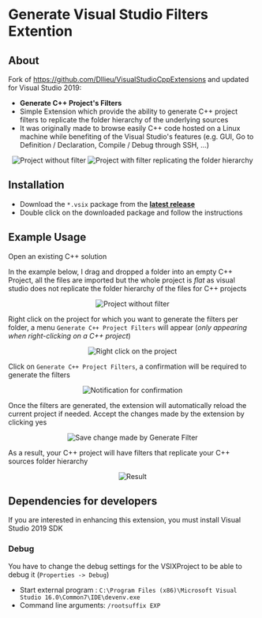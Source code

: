 # Generate Visual Studio Filters Extention

## About

Fork of https://github.com/Dllieu/VisualStudioCppExtensions and updated for Visual Studio 2019:
- **Generate C++ Project's Filters**
 - Simple Extension which provide the ability to generate C++ project filters to replicate the folder hierarchy of the underlying sources
 - It was originally made to browse easily C++ code hosted on a Linux machine while benefiting of the Visual Studio's features (e.g. GUI, Go to Definition / Declaration, Compile / Debug through SSH, ...)

<p align="center">
  <img src="images/usage_project_no_filter.png" alt="Project without filter"/>
  <img src="images/usage_project_generate_filter_result.png" alt="Project with filter replicating the folder hierarchy"/>
</p>

## Installation
- Download the ```*.vsix``` package from the **[latest release](https://github.com/BobbyAnguelov/GenerateFiltersExtension/releases/latest)**
- Double click on the downloaded package and follow the instructions

## Example Usage
Open an existing C++ solution

In the example below, I drag and dropped a folder into an empty C++ Project, all the files are imported but the whole project is *flat* as visual studio does not replicate the folder hierarchy of the files for C++ projects

<p align="center">
  <img src="images/usage_project_no_filter.png" alt="Project without filter"/>
</p>

Right click on the project for which you want to generate the filters per folder, a menu ```Generate C++ Project Filters``` will appear (*only appearing when right-clicking on a C++ project*)

<p align="center">
  <img src="images/usage_project_right_click.png" alt="Right click on the project"/>
</p>

Click on ```Generate C++ Project Filters```, a confirmation will be required to generate the filters

<p align="center">
  <img src="images/usage_project_generate_filter_confirmation.png" alt="Notification for confirmation"/>
</p>

Once the filters are generated, the extension will automatically reload the current project if needed. Accept the changes made by the extension by clicking yes

<p align="center">
  <img src="images/usage_project_generate_filter_save_change.png" alt="Save change made by Generate Filter"/>
</p>

As a result, your C++ project will have filters that replicate your C++ sources folder hierarchy

<p align="center">
  <img src="images/usage_project_generate_filter_result.png" alt="Result"/>
</p>

## Dependencies for developers
If you are interested in enhancing this extension, you must install Visual Studio 2019 SDK

### Debug
You have to change the debug settings for the VSIXProject to be able to debug it (```Properties -> Debug```)
- Start external program : ```C:\Program Files (x86)\Microsoft Visual Studio 16.0\Common7\IDE\devenv.exe```
- Command line arguments: ```/rootsuffix EXP```
